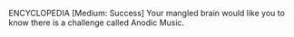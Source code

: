 ENCYCLOPEDIA [Medium: Success] Your mangled brain would like you to know there is a challenge called Anodic Music.